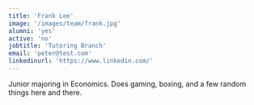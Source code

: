 ```yaml
---
title: 'Frank Lee'
image: '/images/team/frank.jpg'
alumni: 'yes'
active: 'no'
jobtitle: 'Tutoring Branch'
email: 'peter@test.com'
linkedinurl: 'https://www.linkedin.com/'
---
```


Junior majoring in Economics. Does gaming, boxing, and a few random things here and there.
